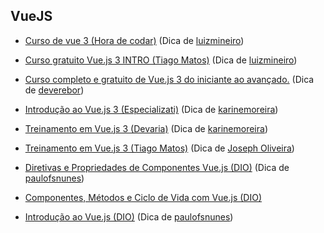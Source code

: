 ## VueJS

- [Curso de vue 3 (Hora de codar)](https://youtube.com/playlist?list=PLnDvRpP8BnezDglaAvtWgQXzsOmXUuRHL)
  (Dica de [luizmineiro](https://github.com/luizmineiro))

- [Curso gratuito Vue.js 3 INTRO (Tiago Matos)](https://youtube.com/playlist?list=PLcoYAcR89n-qTYqfWTGxXMnAvCqY3JF8w)
  (Dica de [luizmineiro](https://github.com/luizmineiro))

- [Curso completo e gratuito de Vue.js 3 do iniciante ao avançado.](https://igorhalfeld.teachable.com/p/treinamento-completo-e-gratuito-de-vue-js-3-do-iniciante-ao-avancado)
  (Dica de [deverebor](https://github.com/deverebor))

- [Introdução ao Vue.js 3 (Especializati)](https://academy.especializati.com.br/curso/introducao-ao-vue-js-3)
  (Dica de [karinemoreira](https://github.com/karinemoreira))

- [Treinamento em Vue.js 3 (Devaria)](https://www.devaria.com.br/treinamentos/6)
  (Dica de [karinemoreira](https://github.com/karinemoreira))

- [Treinamento em Vue.js 3 (Tiago Matos)](https://www.youtube.com/watch?v=9DRY-aNPta0&list=PLcoYAcR89n-qTYqfWTGxXMnAvCqY3JF8w)
  (Dica de [Joseph Oliveira](https://github.com/meirelesTech)) 
  
- [Diretivas e Propriedades de Componentes Vue.js (DIO)](https://web.dio.me/course/diretivas-e-propriedades-de-componentes-vuejs/learning/c759ae16-e182-47b7-83fa-bff8a682fc10)
  (Dica de [paulofsnunes](https://github.com/paulofsnunes))

- [Componentes, Métodos e Ciclo de Vida com Vue.js (DIO)](https://web.dio.me/course/componentes-metodos-e-ciclo-de-vida-com-vuejs/learning/882e5ea2-5457-42bd-8d52-2ed954a36964)

- [Introdução ao Vue.js (DIO)](https://web.dio.me/course/introducao-ao-vuejs/learning/89a47cdb-7960-4274-9670-44f1bff8b997) (Dica de [paulofsnunes](https://github.com/paulofsnunes))

